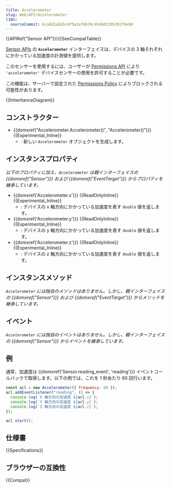 ```yaml
---
title: Accelerometer
slug: Web/API/Accelerometer
l10n:
  sourceCommit: bca8d1ab2bc4f5a1ef6b39c454b0229539178e98
---
```


{{APIRef("Sensor API")}}{{SeeCompatTable}}

[Sensor APIs](/ja/docs/Web/API/Sensor_APIs) の **`Accelerometer`** インターフェイスは、デバイスの 3 軸それぞれにかかっている加速度の計測値を提供します。

このセンサーを使用するには、ユーザーが [Permissions API](/ja/docs/Web/API/Permissions_API) により `'accelerometer'` デバイスセンサーの使用を許可することが必要です。

この機能は、サーバーで設定された [Permissions Policy](/ja/docs/Web/HTTP/Permissions_Policy) によりブロックされる可能性があります。

{{InheritanceDiagram}}

## コンストラクター

- {{domxref("Accelerometer.Accelerometer()", "Accelerometer()")}} {{Experimental_Inline}}
  - : 新しい `Accelerometer` オブジェクトを生成します。

## インスタンスプロパティ

_以下のプロパティに加え、`Accelerometer` は親インターフェイスの {{domxref("Sensor")}} および {{domxref("EventTarget")}} からプロパティを継承しています。_

- {{domxref('Accelerometer.x')}} {{ReadOnlyInline}} {{Experimental_Inline}}
  - : デバイスの x 軸方向にかかっている加速度を表す `double` 値を返します。
- {{domxref('Accelerometer.y')}} {{ReadOnlyInline}} {{Experimental_Inline}}
  - : デバイスの y 軸方向にかかっている加速度を表す `double` 値を返します。
- {{domxref('Accelerometer.z')}} {{ReadOnlyInline}} {{Experimental_Inline}}
  - : デバイスの z 軸方向にかかっている加速度を表す `double` 値を返します。

## インスタンスメソッド

_`Accelerometer` には独自のメソッドはありません。しかし、親インターフェイスの {{domxref("Sensor")}} および {{domxref("EventTarget")}} からメソッドを継承しています。_

## イベント

_`Accelerometer` には独自のイベントはありません。しかし、親インターフェイスの {{domxref("Sensor")}} からイベントを継承しています。_

## 例

通常、加速度は {{domxref('Sensor.reading_event', 'reading')}} イベントコールバックで取得します。以下の例では、これを 1 秒あたり 60 回行います。

```js
const acl = new Accelerometer({ frequency: 60 });
acl.addEventListener("reading", () => {
  console.log(`X 軸方向の加速度 ${acl.x}`);
  console.log(`Y 軸方向の加速度 ${acl.y}`);
  console.log(`Z 軸方向の加速度 ${acl.z}`);
});

acl.start();
```

## 仕様書

{{Specifications}}

## ブラウザーの互換性

{{Compat}}
